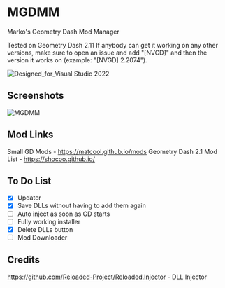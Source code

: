# MGDMM
Marko's Geometry Dash Mod Manager

Tested on Geometry Dash 2.11 
If anybody can get it working on any other versions, make sure to open an issue and add "[NVGD]" and then the version it works on (example: "[NVGD] 2.2074").

![Designed_for_Visual Studio 2022](https://github.com/user-attachments/assets/4093d510-f36f-447e-9a15-9727d3f5b6d3)

## Screenshots
![MGDMM](https://github.com/user-attachments/assets/f8dd6d46-c22c-4a80-ace8-d1b1c3daf25f)


## Mod Links
Small GD Mods - https://matcool.github.io/mods
Geometry Dash 2.1 Mod List - https://shocoo.github.io/


## To Do List
- [x] Updater
- [x] Save DLLs without having to add them again
- [ ] Auto inject as soon as GD starts
- [ ] Fully working installer
- [x] Delete DLLs button
- [ ] Mod Downloader

## Credits
https://github.com/Reloaded-Project/Reloaded.Injector - DLL Injector

